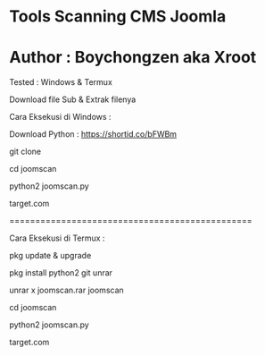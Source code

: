 # Tools Scanning CMS Joomla

# Author : Boychongzen aka Xroot

Tested : Windows & Termux


Download file Sub & Extrak filenya

Cara Eksekusi di Windows :

Download Python : https://shortid.co/bFWBm

git clone 

cd joomscan

python2 joomscan.py

target.com

===============================================

Cara Eksekusi di Termux :

pkg update & upgrade

pkg install python2 git unrar

unrar x joomscan.rar joomscan

cd joomscan

python2 joomscan.py

target.com
